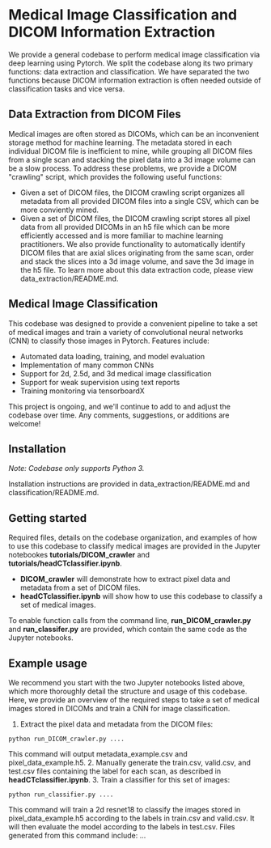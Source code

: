 # Medical Image Classification and DICOM Information Extraction

We provide a general codebase to perform medical image classification via deep learning using Pytorch. We split the codebase along its two primary functions: data extraction and classification. We have separated the two functions because DICOM information extraction is often needed outside of classification tasks and vice versa.

## Data Extraction from DICOM Files
Medical images are often stored as DICOMs, which can be an inconvenient storage method for machine learning. The metadata stored in each individual DICOM file is inefficient to mine, while grouping all DICOM files from a single scan and stacking the pixel data into a 3d image volume can be a slow process. To address these problems, we provide a DICOM "crawling" script, which provides the following useful functions: 
- Given a set of DICOM files, the DICOM crawling script organizes all metadata from all provided DICOM files into a single CSV, which can be more conviently mined. 
- Given a set of DICOM files, the DICOM crawling script stores all pixel data from all provided DICOMs in an h5 file which can be more efficiently accessed and is more familiar to machine learning practitioners. We also provide functionality to automatically identify DICOM files that are axial slices originating from the same scan, order and stack the slices into a 3d image volume, and save the 3d image in the h5 file.
To learn more about this data extraction code, please view data_extraction/README.md. 

## Medical Image Classification
This codebase was designed to provide a convenient pipeline to take a set of medical images and train a variety of convolutional neural networks (CNN) to classify those images in Pytorch. Features include:

- Automated data loading, training, and model evaluation
- Implementation of many common CNNs
- Support for 2d, 2.5d, and 3d medical image classification
- Support for weak supervision using text reports
- Training monitoring via tensorboardX

This project is ongoing, and we'll continue to add to and adjust the codebase over time. Any comments, suggestions, or additions are welcome!

## Installation 

*Note: Codebase only supports Python 3.*

Installation instructions are provided in data_extraction/README.md and classification/README.md.

## Getting started
Required files, details on the codebase organization, and examples of how to use this codebase to classify medical images are provided in the Jupyter notebookes __tutorials/DICOM_crawler__ and __tutorials/headCTclassifier.ipynb__. 
- __DICOM_crawler__ will demonstrate how to extract pixel data and metadata from a set of DICOM files.
- __headCTclassifier.ipynb__ will show how to use this codebase to classify a set of medical images.

To enable function calls from the command line, __run_DICOM_crawler.py__ and __run_classifer.py__ are provided, which contain the same code as the Jupyter notebooks.

## Example usage
We recommend you start with the two Jupyter notebooks listed above, which more thoroughly detail the structure and usage of this codebase. Here, we provide an overview of the required steps to take a set of medical images stored in DICOMs and train a CNN for image classification.

1. Extract the pixel data and metadata from the DICOM files:
```
python run_DICOM_crawler.py ....
```
This command will output metadata_example.csv and pixel_data_example.h5. 
2. Manually generate the train.csv, valid.csv, and test.csv files containing the label for each scan, as described in __headCTclassifier.ipynb__. 
3. Train a classifier for this set of images:
```
python run_classifier.py ....
```
This command will train a 2d resnet18 to classify the images stored in pixel_data_example.h5 according to the labels in train.csv and valid.csv. It will then evaluate the model according to the labels in test.csv. Files generated from this command include: ...
